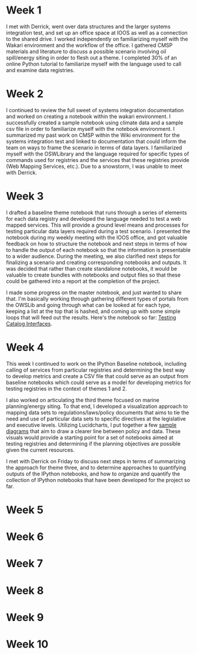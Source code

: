 # Week 1
I met with Derrick, went over data structures and the larger systems integration test, and set up an office space at IOOS as well as a connection to the shared drive.  I worked independently on familiarizing myself with the Wakari environment and the workflow of the office.  I gathered CMSP materials and literature to discuss a possible scenario involving oil spill/energy siting in order to flesh out a theme.  I completed 30% of an online Python tutorial to familiarize myself with the language used to call and examine data registries.
  
# Week 2
I continued to review the full sweet of systems integration documentation and worked on creating a notebook within the wakari environment. I successfully created a sample notebook using climate data and a sample csv file in order to familiarize myself with the notebook environment.  I summarized my past work on CMSP within the Wiki environment for the systems integration test and linked to documentation that could inform the team on ways to frame the scenario in terms of data layers.  I familiarized myself with the OSWLibrary and the language required for specific types of commands used for registries and the services that these registries provide (Web Mapping Services, etc.).  Due to a snowstorm, I was unable to meet with Derrick.

# Week 3
I drafted a baseline theme notebook that runs through a series of elements for each data registry and developed the language needed to test a web mapped services.  This will provide a ground level means and processes for testing particular data layers required during a test scenario.  I presented the notebook during my weekly meeting with the IOOS office, and got valuable feedback on how to structure the notebook and next steps in terms of how to handle the output of each notebook so that the information is presentable to a wider audience.  During the meeting, we also clarified next steps for finalizing a scenario and creating corresponding notebooks and outputs.  It was decided that rather than create standalone notebooks, it would be valuable to create bundles with notebooks and output files so that these could be gathered into a report at the completion of the project.

I made some progress on the master notebook, and just wanted to share that. I'm basically working through gathering different types of portals from the OWSLib and going through what can be looked at for each type, keeping a list at the top that is hashed, and coming up with some simple loops that will feed out the results. Here's the notebook so far:  [Testing Catalog Interfaces](https://www.wakari.io/sharing/bundle/hdean/Testing%20Catalog%20Interfaces). 

# Week 4

This week I continued to work on the IPython Baseline notebook, including calling of services from particular registries and determining the best way to develop metrics and create a CSV file that could serve as an output from baseline notebooks which could serve as a model for developing metrics for testing registries in the context of themes 1 and 2.

I also worked on articulating the third theme focused on marine planning/energy siting.  To that end, I developed a visualization approach to mapping data sets to regulations/laws/policy documents that aims to tie the need and use of particular data sets to specific directives at the legislative and executive levels.  Utilizing Lucidcharts, I put together a few [sample diagrams](https://www.lucidchart.com/documents/view/41ba-1ae4-530cf34b-ba4d-50540a00c050) that aim to draw a clearer line between policy and data.  These visuals would provide a starting point for a set of notebooks aimed at testing registries and determining if the planning objectives are possible given the current resources.

I met with Derrick on Friday to discuss next steps in terms of summarizing the approach for theme three, and to determine approaches to quantifying outputs of the IPython notebooks, and how to organize and quantify the collection of IPython notebooks that have been developed for the project so far.

# Week 5

# Week 6

# Week 7

# Week 8

# Week 9

# Week 10